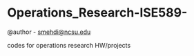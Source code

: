 # Operations_Research-ISE589-

@author - smehdi@ncsu.edu

codes for operations research HW/projects
